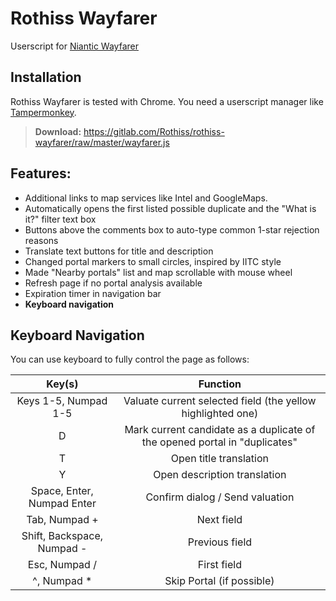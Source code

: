 # Rothiss Wayfarer

Userscript for [Niantic Wayfarer](http://wayfarer.nianticlabs.com/)

## Installation

Rothiss Wayfarer is tested with Chrome. You need a userscript manager like [Tampermonkey](https://tampermonkey.net/).

> **Download:** https://gitlab.com/Rothiss/rothiss-wayfarer/raw/master/wayfarer.js

## Features:
- Additional links to map services like Intel and GoogleMaps.
- Automatically opens the first listed possible duplicate and the "What is it?" filter text box
- Buttons above the comments box to auto-type common 1-star rejection reasons
- Translate text buttons for title and description
- Changed portal markers to small circles, inspired by IITC style
- Made "Nearby portals" list and map scrollable with mouse wheel
- Refresh page if no portal analysis available
- Expiration timer in navigation bar
- **Keyboard navigation**

## Keyboard Navigation

You can use keyboard to fully control the page as follows:

|           Key(s)           |                 Function                 |
| :------------------------: | :--------------------------------------: |
|    Keys 1-5, Numpad 1-5    | Valuate current selected field (the yellow highlighted one) |
|             D              | Mark current candidate as a duplicate of the opened portal in "duplicates" |
|             T              |          Open title translation          |
|             Y              |      Open description translation        |
| Space, Enter, Numpad Enter |     Confirm dialog / Send valuation      |
|       Tab, Numpad +        |                Next field                |
| Shift, Backspace, Numpad - |              Previous field              |
|       Esc, Numpad /        |               First field                |
|           \^, Numpad *     |        Skip Portal (if possible)         |
